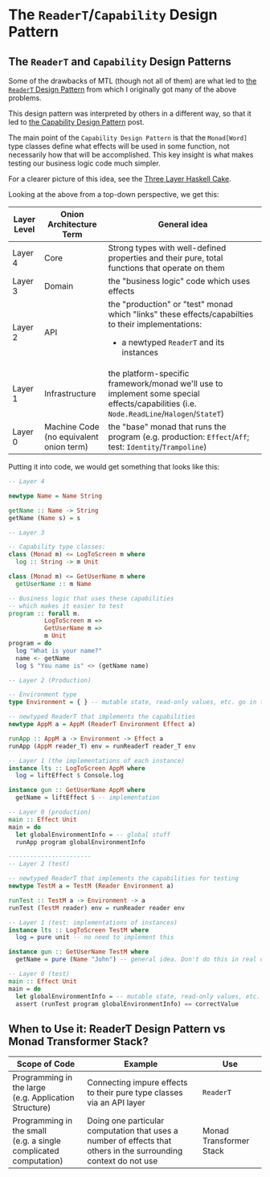 # The `ReaderT`/`Capability` Design Pattern

## The `ReaderT` and `Capability` Design Patterns

Some of the drawbacks of MTL (though not all of them) are what led to [the `ReaderT` Design Pattern](https://www.fpcomplete.com/blog/2017/06/readert-design-pattern) from which I originally got many of the above problems.

This design pattern was interpreted by others in a different way, so that it led to [the Capability Design Pattern](https://www.tweag.io/posts/2018-10-04-capability.html) post.

The main point of the `Capability Design Pattern` is that the `Monad[Word]` type classes define what effects will be used in some function, not necessarily how that will be accomplished. This key insight is what makes testing our business logic code much simpler.

For a clearer picture of this idea, see the [Three Layer Haskell Cake](https://www.parsonsmatt.org/2018/03/22/three_layer_haskell_cake.html).

Looking at the above from a top-down perspective, we get this:

| Layer Level | Onion Architecture Term | General idea |
| - | - | - |
| Layer 4 | Core | Strong types with well-defined properties and their pure, total functions that operate on them
| Layer 3 | Domain | the "business logic" code which uses effects
| Layer 2 | API | the "production" or "test" monad which "links" these effects/capabilties to their implementations: <ul><li>a newtyped `ReaderT` and its instances</li></ul>
| Layer 1 | Infrastructure | the platform-specific framework/monad we'll use to implement some special effects/capabilities (i.e. `Node.ReadLine`/`Halogen`/`StateT`)
| Layer 0 | Machine Code<br>(no equivalent onion term) | the "base" monad that runs the program (e.g. production: `Effect`/`Aff`; test: `Identity`/`Trampoline`)

Putting it into code, we would get something that looks like this:
```purescript
-- Layer 4

newtype Name = Name String

getName :: Name -> String
getName (Name s) = s

-- Layer 3

-- Capability type classes:
class (Monad m) <= LogToScreen m where
  log :: String -> m Unit

class (Monad m) <= GetUserName m where
  getUserName :: m Name

-- Business logic that uses these capabilities
-- which makes it easier to test
program :: forall m.
          LogToScreen m =>
          GetUserName m =>
          m Unit
program = do
  log "What is your name?"
  name <- getName
  log $ "You name is" <> (getName name)

-- Layer 2 (Production)

-- Environment type
type Environment = { } -- mutable state, read-only values, etc. go in this record

-- newtyped ReaderT that implements the capabilities
newtype AppM a = AppM (ReaderT Environment Effect a)

runApp :: AppM a -> Environment -> Effect a
runApp (AppM reader_T) env = runReaderT reader_T env

-- Layer 1 (the implementations of each instance)
instance lts :: LogToScreen AppM where
  log = liftEffect $ Console.log

instance gun :: GetUserName AppM where
  getName = liftEffect $ -- implementation

-- Layer 0 (production)
main :: Effect Unit
main = do
  let globalEnvironmentInfo = -- global stuff
  runApp program globalEnvironmentInfo

-----------------------
-- Layer 2 (test)

-- newtyped ReaderT that implements the capabilities for testing
newtype TestM a = TestM (Reader Environment a)

runTest :: TestM a -> Environment -> a
runTest (TestM reader) env = runReader reader env

-- Layer 1 (test: implementations of instances)
instance lts :: LogToScreen TestM where
  log = pure unit -- no need to implement this

instance gun :: GetUserName TestM where
  getName = pure (Name "John") -- general idea. Don't do this in real code.

-- Layer 0 (test)
main :: Effect Unit
main = do
  let globalEnvironmentInfo = -- mutable state, read-only values, etc.
  assert (runTest program globalEnvironmentInfo) == correctValue
```

## When to Use it: ReaderT Design Pattern vs Monad Transformer Stack?

| Scope of Code | Example | Use |
| - | - | - |
| Programming in the large<br>(e.g. Application Structure) | Connecting impure effects to their pure type classes via an API layer | `ReaderT`
| Programming in the small<br>(e.g. a single complicated computation) | Doing one particular computation that uses a number of effects that others in the surrounding context do not use | Monad Transformer Stack
